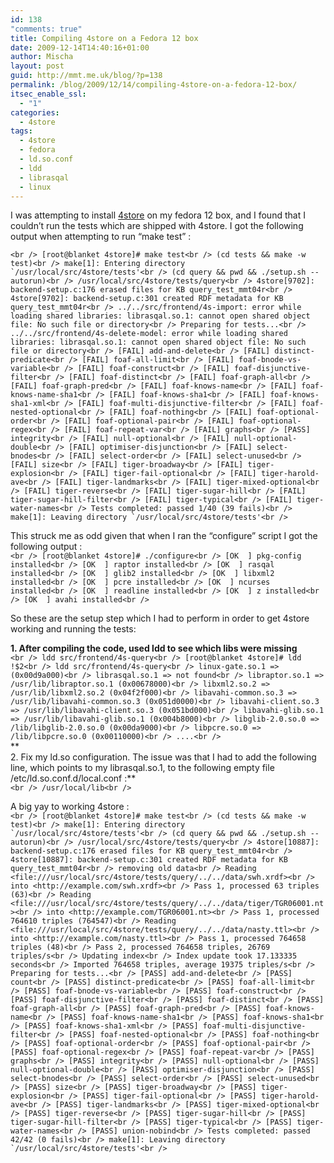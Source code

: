 ```yaml
---
id: 138
"comments: true"
title: Compiling 4store on a Fedora 12 box
date: 2009-12-14T14:40:16+01:00
author: Mischa
layout: post
guid: http://mmt.me.uk/blog/?p=138
permalink: /blog/2009/12/14/compiling-4store-on-a-fedora-12-box/
itsec_enable_ssl:
  - "1"
categories:
  - 4store
tags:
  - 4store
  - fedora
  - ld.so.conf
  - ldd
  - librasqal
  - linux
---
```

I was attempting to install [4store](http://4store.org/) on my fedora 12 box, and I found that I couldn&#8217;t run the tests which are shipped with 4store. I got the following output when attempting to run &#8220;make test&#8221; :

``<br />
[root@blanket 4store]# make test<br />
(cd tests && make -w test)<br />
make[1]: Entering directory `/usr/local/src/4store/tests'<br />
(cd query && pwd && ./setup.sh --autorun)<br />
/usr/local/src/4store/tests/query<br />
4store[9702]: backend-setup.c:176 erased files for KB query_test_mmt04r<br />
4store[9702]: backend-setup.c:301 created RDF metadata for KB query_test_mmt04r<br />
../../src/frontend/4s-import: error while loading shared libraries: librasqal.so.1: cannot open shared object file: No such file or directory<br />
Preparing for tests...<br />
../../src/frontend/4s-delete-model: error while loading shared libraries: librasqal.so.1: cannot open shared object file: No such file or directory<br />
[FAIL] add-and-delete<br />
[FAIL] distinct-predicate<br />
[FAIL] foaf-all-limit<br />
[FAIL] foaf-bnode-vs-variable<br />
[FAIL] foaf-construct<br />
[FAIL] foaf-disjunctive-filter<br />
[FAIL] foaf-distinct<br />
[FAIL] foaf-graph-all<br />
[FAIL] foaf-graph-pred<br />
[FAIL] foaf-knows-name<br />
[FAIL] foaf-knows-name-sha1<br />
[FAIL] foaf-knows-sha1<br />
[FAIL] foaf-knows-sha1-xml<br />
[FAIL] foaf-multi-disjunctive-filter<br />
[FAIL] foaf-nested-optional<br />
[FAIL] foaf-nothing<br />
[FAIL] foaf-optional-order<br />
[FAIL] foaf-optional-pair<br />
[FAIL] foaf-optional-regex<br />
[FAIL] foaf-repeat-var<br />
[FAIL] graphs<br />
[PASS] integrity<br />
[FAIL] null-optional<br />
[FAIL] null-optional-double<br />
[FAIL] optimiser-disjunction<br />
[FAIL] select-bnodes<br />
[FAIL] select-order<br />
[FAIL] select-unused<br />
[FAIL] size<br />
[FAIL] tiger-broadway<br />
[FAIL] tiger-explosion<br />
[FAIL] tiger-fail-optional<br />
[FAIL] tiger-harold-ave<br />
[FAIL] tiger-landmarks<br />
[FAIL] tiger-mixed-optional<br />
[FAIL] tiger-reverse<br />
[FAIL] tiger-sugar-hill<br />
[FAIL] tiger-sugar-hill-filter<br />
[FAIL] tiger-typical<br />
[FAIL] tiger-water-names<br />
Tests completed: passed 1/40 (39 fails)<br />
make[1]: Leaving directory `/usr/local/src/4store/tests'<br />
`` 

This struck me as odd given that when I ran the &#8220;configure&#8221; script I got the following output :  
`<br />
[root@blanket 4store]# ./configure<br />
[OK  ] pkg-config installed<br />
[OK  ] raptor installed<br />
[OK  ] rasqal installed<br />
[OK  ] glib2 installed<br />
[OK  ] libxml2 installed<br />
[OK  ] pcre installed<br />
[OK  ] ncurses installed<br />
[OK  ] readline installed<br />
[OK  ] z installed<br />
[OK  ] avahi installed<br />
` 

So these are the setup step which I had to perform in order to get 4store working and running the tests: 

**1. After compiling the code, used ldd to see which libs were missing**  
`<br />
ldd src/frontend/4s-query<br />
[root@blanket 4store]# ldd !$2<br />
ldd src/frontend/4s-query<br />
	linux-gate.so.1 =>  (0x00d9a000)<br />
	librasqal.so.1 => not found<br />
	libraptor.so.1 => /usr/lib/libraptor.so.1 (0x00678000)<br />
	libxml2.so.2 => /usr/lib/libxml2.so.2 (0x04f2f000)<br />
	libavahi-common.so.3 => /usr/lib/libavahi-common.so.3 (0x051d0000)<br />
	libavahi-client.so.3 => /usr/lib/libavahi-client.so.3 (0x051bd000)<br />
	libavahi-glib.so.1 => /usr/lib/libavahi-glib.so.1 (0x004b8000)<br />
	libglib-2.0.so.0 => /lib/libglib-2.0.so.0 (0x00da9000)<br />
	libpcre.so.0 => /lib/libpcre.so.0 (0x00110000)<br />
        ....<br />
`  
**  
2. Fix my ld.so configuration. The issue was that I had to add the following line, which points to my librasqal.so.1, to the following empty file  
/etc/ld.so.conf.d/local.conf :**  
`<br />
/usr/local/lib<br />
` 

A big yay to working 4store :  
``<br />
[root@blanket 4store]# make test<br />
(cd tests && make -w test)<br />
make[1]: Entering directory `/usr/local/src/4store/tests'<br />
(cd query && pwd && ./setup.sh --autorun)<br />
/usr/local/src/4store/tests/query<br />
4store[10887]: backend-setup.c:176 erased files for KB query_test_mmt04r<br />
4store[10887]: backend-setup.c:301 created RDF metadata for KB query_test_mmt04r<br />
removing old data<br />
Reading <file:///usr/local/src/4store/tests/query/../../data/swh.xrdf><br />
   into <http://example.com/swh.xrdf><br />
Pass 1, processed 63 triples (63)<br />
Reading <file:///usr/local/src/4store/tests/query/../../data/tiger/TGR06001.nt><br />
   into <http://example.com/TGR06001.nt><br />
Pass 1, processed 764610 triples (764547)<br />
Reading <file:///usr/local/src/4store/tests/query/../../data/nasty.ttl><br />
   into <http://example.com/nasty.ttl><br />
Pass 1, processed 764658 triples (48)<br />
Pass 2, processed 764658 triples, 26769 triples/s<br />
Updating index<br />
Index update took 17.133335 seconds<br />
Imported 764658 triples, average 19375 triples/s<br />
Preparing for tests...<br />
[PASS] add-and-delete<br />
[PASS] count<br />
[PASS] distinct-predicate<br />
[PASS] foaf-all-limit<br />
[PASS] foaf-bnode-vs-variable<br />
[PASS] foaf-construct<br />
[PASS] foaf-disjunctive-filter<br />
[PASS] foaf-distinct<br />
[PASS] foaf-graph-all<br />
[PASS] foaf-graph-pred<br />
[PASS] foaf-knows-name<br />
[PASS] foaf-knows-name-sha1<br />
[PASS] foaf-knows-sha1<br />
[PASS] foaf-knows-sha1-xml<br />
[PASS] foaf-multi-disjunctive-filter<br />
[PASS] foaf-nested-optional<br />
[PASS] foaf-nothing<br />
[PASS] foaf-optional-order<br />
[PASS] foaf-optional-pair<br />
[PASS] foaf-optional-regex<br />
[PASS] foaf-repeat-var<br />
[PASS] graphs<br />
[PASS] integrity<br />
[PASS] null-optional<br />
[PASS] null-optional-double<br />
[PASS] optimiser-disjunction<br />
[PASS] select-bnodes<br />
[PASS] select-order<br />
[PASS] select-unused<br />
[PASS] size<br />
[PASS] tiger-broadway<br />
[PASS] tiger-explosion<br />
[PASS] tiger-fail-optional<br />
[PASS] tiger-harold-ave<br />
[PASS] tiger-landmarks<br />
[PASS] tiger-mixed-optional<br />
[PASS] tiger-reverse<br />
[PASS] tiger-sugar-hill<br />
[PASS] tiger-sugar-hill-filter<br />
[PASS] tiger-typical<br />
[PASS] tiger-water-names<br />
[PASS] union-nobind<br />
Tests completed: passed 42/42 (0 fails)<br />
make[1]: Leaving directory `/usr/local/src/4store/tests'<br />
``
